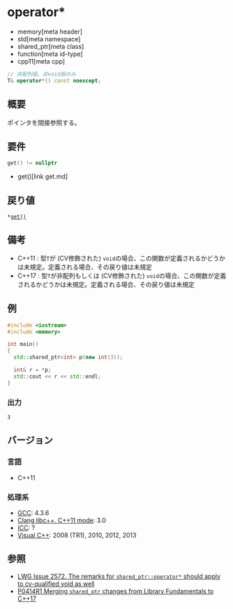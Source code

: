 # operator*
* memory[meta header]
* std[meta namespace]
* shared_ptr[meta class]
* function[meta id-type]
* cpp11[meta cpp]

```cpp
// 非配列版、非void版のみ
T& operator*() const noexcept;
```

## 概要
ポインタを間接参照する。


## 要件

```cpp
get() != nullptr
```
* get()[link get.md]


## 戻り値
`*`[`get()`](get.md)


## 備考
- C++11 : 型`T`が (CV修飾された) `void`の場合、この関数が定義されるかどうかは未規定。定義される場合、その戻り値は未規定
- C++17 : 型`T`が非配列もしくは (CV修飾された) `void`の場合、この関数が定義されるかどうかは未規定。定義される場合、その戻り値は未規定


## 例
```cpp example
#include <iostream>
#include <memory>

int main()
{
  std::shared_ptr<int> p(new int(3));

  int& r = *p;
  std::cout << r << std::endl;
}
```

### 出力
```
3
```

## バージョン
### 言語
- C++11

### 処理系
- [GCC](/implementation.md#gcc): 4.3.6
- [Clang libc++, C++11 mode](/implementation.md#clang): 3.0
- [ICC](/implementation.md#icc): ?
- [Visual C++](/implementation.md#visual_cpp): 2008 (TR1), 2010, 2012, 2013


## 参照
- [LWG Issue 2572. The remarks for `shared_ptr::operator*` should apply to cv-qualified void as well](https://wg21.cmeerw.net/lwg/issue2572)
- [P0414R1 Merging `shared_ptr` changes from Library Fundamentals to C++17](http://www.open-std.org/jtc1/sc22/wg21/docs/papers/2016/p0414r1.html)
